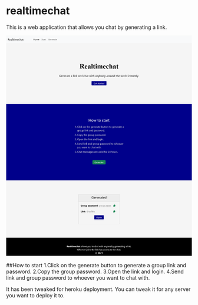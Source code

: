 # realtimechat
This is a web application that allows you chat by generating a link.


![GitHub Logo](https://github.com/faith-ware/images/blob/master/chatappdesktop.png)


##How to start
1.Click on the generate button to generate a group link and password.
2.Copy the group password.
3.Open the link and login.
4.Send link and group password to whoever you want to chat with.




It has been tweaked for heroku deployment. 
You can tweak it for any server you want to deploy it to.

